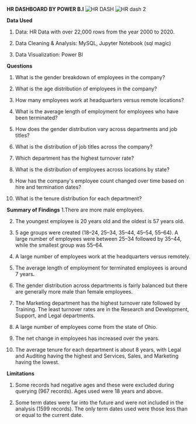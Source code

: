 **HR DASHBOARD BY POWER B.I**
![HR DASH](https://github.com/user-attachments/assets/873b1602-b3cf-4e2c-b01c-72cff1eb14c7)
![HR dash 2](https://github.com/user-attachments/assets/9372804f-fae7-44a6-a91f-e1dafa242377)

**Data Used**
1. Data: HR Data with over 22,000 rows from the year 2000 to 2020.

2. Data Cleaning & Analysis: MySQL, Jupyter Notebook (sql magic)

3. Data Visualization: Power BI


**Questions**
1. What is the gender breakdown of employees in the company?
   
2. What is the age distribution of employees in the company?
   
3. How many employees work at headquarters versus remote locations?
   
4. What is the average length of employment for employees who have been terminated?
    
5. How does the gender distribution vary across departments and job titles?
    
6. What is the distribution of job titles across the company?
    
7. Which department has the highest turnover rate?
    
10. What is the distribution of employees across locations by state?

11. How has the company's employee count changed over time based on hire and termination dates?
    
12. What is the tenure distribution for each department?

**Summary of Findings**
1.There are more male employees.

2. The youngest employee is 20 years old and the oldest is 57 years old.

3. 5 age groups were created (18–24, 25–34, 35–44, 45–54, 55–64). A large number of employees were between 25–34 followed by 35–44, while the smallest group was 55–64.

4. A large number of employees work at the headquarters versus remotely.

5. The average length of employment for terminated employees is around 7 years.

6. The gender distribution across departments is fairly balanced but there are generally more male than female employees.

7. The Marketing department has the highest turnover rate followed by Training. The least turnover rates are in the Research and Development, Support, and Legal departments.

8. A large number of employees come from the state of Ohio.

9. The net change in employees has increased over the years.

10. The average tenure for each department is about 8 years, with Legal and Auditing having the highest and Services, Sales, and Marketing having the lowest.

**Limitations**
1. Some records had negative ages and these were excluded during querying (967 records). Ages used were 18 years and above.

2. Some term dates were far into the future and were not included in the analysis (1599 records). The only term dates used were those less than or equal to the current date.

